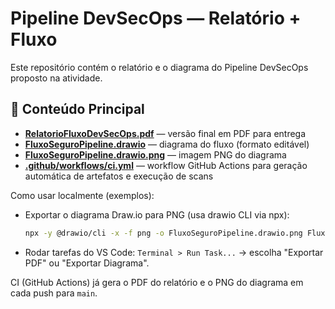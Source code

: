# Pipeline DevSecOps — Relatório + Fluxo

Este repositório contém o relatório e o diagrama do Pipeline DevSecOps proposto na atividade.

## 📂 Conteúdo Principal

- **[RelatorioFluxoDevSecOps.pdf](https://github.com/karinaNascimento100/pipeline-devsecops/blob/main/RelatorioFluxoDevSecOps.pdf)** — versão final em PDF para entrega
- **[FluxoSeguroPipeline.drawio](https://github.com/karinaNascimento100/pipeline-devsecops/blob/main/FluxoSeguroPipeline.drawio)** — diagrama do fluxo (formato editável)
- **[FluxoSeguroPipeline.drawio.png](https://github.com/karinaNascimento100/pipeline-devsecops/blob/main/FluxoSeguroPipeline.drawio.png)** — imagem PNG do diagrama
- **[.github/workflows/ci.yml](.github/workflows/ci.yml)** — workflow GitHub Actions para geração automática de artefatos e execução de scans


Como usar localmente (exemplos):

- Exportar o diagrama Draw.io para PNG (usa drawio CLI via npx):

	```bash
	npx -y @drawio/cli -x -f png -o FluxoSeguroPipeline.drawio.png FluxoSeguroPipeline.drawio
	```

- Rodar tarefas do VS Code: `Terminal > Run Task...` → escolha "Exportar PDF" ou "Exportar Diagrama".

CI (GitHub Actions) já gera o PDF do relatório e o PNG do diagrama em cada push para `main`.



